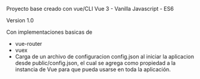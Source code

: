 Proyecto base creado con vue/CLI
Vue 3 - Vanilla Javascript - ES6

Version 1.0

Con implementaciones basicas de 
 - vue-router
 - vuex
 - Carga de un archivo de configuracion config.json al iniciar la aplicacion desde public/config.json, el cual
   se agrega como propiedad a la instancia de Vue para que pueda usarse en toda la aplicación.

